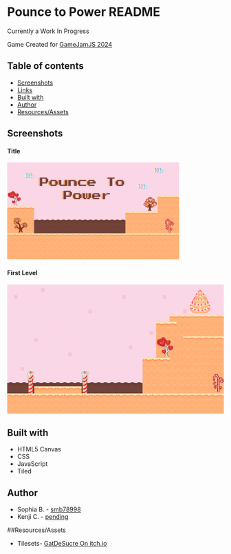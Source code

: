 # Pounce to Power README

Currently a Work In Progress

Game Created for [GameJamJS 2024](https://gamedevjs.com/jam/2024/)

## Table of contents

- [Screenshots](#screenshot)
- [Links](#links)
- [Built with](#built-with)
- [Author](#author)
- [Resources/Assets](#Resources/Assets)



## Screenshots

#### Title
<img src="img/Title.png" href="img/Title.png" width="400">

#### First Level
<img src="img/CANDYMAP3.0.png" href="img/CANDYMAP3.0.png" height="300">


## Built with

- HTML5 Canvas
- CSS 
- JavaScript
- Tiled

## Author
- Sophia B. - [smb78998](https://github.com/smb78998)
- Kenji C. - [pending](https://github.com/)

  
##Resources/Assets

- Tilesets- [GatDeSucre On itch.io](https://gatdesucre.itch.io/sugarland-tileset)
